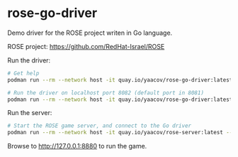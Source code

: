 # rose-go-driver

Demo driver for the ROSE project writen in Go language.

ROSE project: https://github.com/RedHat-Israel/ROSE

Run the driver:

``` bash
# Get help
podman run --rm --network host -it quay.io/yaacov/rose-go-driver:latest --help

# Run the driver on localhost port 8082 (default port in 8081)
podman run --rm --network host -it quay.io/yaacov/rose-go-driver:latest --port 8082
```

Run the server:

``` bash
# Start the ROSE game server, and connect to the Go driver
podman run --rm --network host -it quay.io/yaacov/rose-server:latest --drivers http://127.0.0.1:8082
```

Browse to http://127.0.0.1:8880 to run the game.